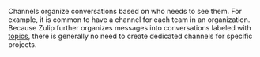 Channels organize conversations based on who needs to see them. For example, it
is common to have a channel for each team in an organization. Because Zulip
further organizes messages into conversations labeled with
[topics](/help/introduction-to-topics), there is generally no need to create
dedicated channels for specific projects.
